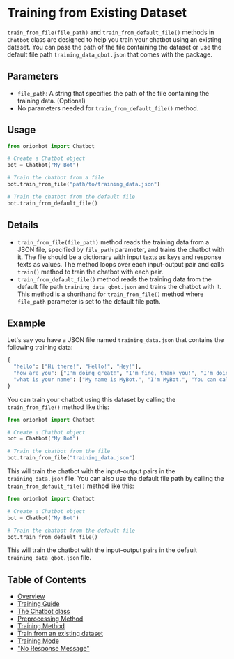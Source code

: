 # Training from Existing Dataset

`train_from_file(file_path)` and `train_from_default_file()` methods in `Chatbot` class are designed to help you train your chatbot using an existing dataset. You can pass the path of the file containing the dataset or use the default file path `training_data_qbot.json` that comes with the package.

## Parameters

-   `file_path`: A string that specifies the path of the file containing the training data. (Optional)
-   No parameters needed for `train_from_default_file()` method.

## Usage

```python
from orionbot import Chatbot

# Create a Chatbot object
bot = Chatbot("My Bot")

# Train the chatbot from a file
bot.train_from_file("path/to/training_data.json")

# Train the chatbot from the default file
bot.train_from_default_file()
```

## Details

-   `train_from_file(file_path)` method reads the training data from a JSON file, specified by `file_path` parameter, and trains the chatbot with it. The file should be a dictionary with input texts as keys and response texts as values. The method loops over each input-output pair and calls `train()` method to train the chatbot with each pair.
-   `train_from_default_file()` method reads the training data from the default file path `training_data_qbot.json` and trains the chatbot with it. This method is a shorthand for `train_from_file()` method where `file_path` parameter is set to the default file path.

## Example

Let's say you have a JSON file named `training_data.json` that contains the following training data:

```python
{
  "hello": ["Hi there!", "Hello!", "Hey!"],
  "how are you": ["I'm doing great!", "I'm fine, thank you!", "I'm doing well."],
  "what is your name": ["My name is MyBot.", "I'm MyBot.", "You can call me MyBot."]
}
```

You can train your chatbot using this dataset by calling the `train_from_file()` method like this:

```python
from orionbot import Chatbot

# Create a Chatbot object
bot = Chatbot("My Bot")

# Train the chatbot from the file
bot.train_from_file("training_data.json")
```

This will train the chatbot with the input-output pairs in the `training_data.json` file. You can also use the default file path by calling the `train_from_default_file()` method like this:

```python
from orionbot import Chatbot

# Create a Chatbot object
bot = Chatbot("My Bot")

# Train the chatbot from the default file
bot.train_from_default_file()
```
This will train the chatbot with the input-output pairs in the default `training_data_qbot.json` file.

## Table of Contents
 
 - [Overview](README.md)
 - [Training Guide](TRAINING.md)
 - [The Chatbot class](CHATBOTCLASS.md)
 - [Preprocessing Method](PREPROCESSING.md)
 - [Training Method](TRAINMETHOD.md)
 - [Train from an existing dataset](DATASETTRAINING.md)
 - [Training Mode](TRAININGMODE.md)
 - ["No Response Message"](NORESPONSE.md)